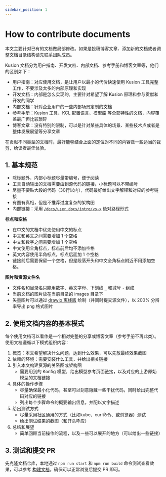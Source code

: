 ```yaml
---
sidebar_position: 1
---
```


# How to contribute documents

本文主要针对已有的文档做局部修改。如果是投稿博客文章、添加新的文档或者调整文档目录结构请先联系团队成员。

Kusion 文档分为用户指南、开发文档、内部文档、参考手册和博客文章等，他们的区别如下：

- 用户指南：对应使用文档，是让用户以最小的代价快速使用 Kusion 工具完整工作，不要涉及太多的内部原理和实现
- 开发文档：内部是怎么实现的，主要针对希望了解 Kusion 原理和参与贡献和开发的同学
- 内部文档：针对企业用户的一些内部场景定制的文档
- 参考手册：Kusion 工具、KCL 配置语言、模型库 等全部特性的文档，内容覆盖最广但比较琐碎
- 博客文章：没有特别的限制，可以是针对某些具体的场景、某些技术点或者是整体发展展望等分享文章

在贡献不同类型的文档时，最好能够结合上面的定位对不同的内容做一些适当的裁剪，给读者最佳体验。

## 1. 基本规范

- 除标题外，内部小标题尽量带编号，便于阅读
- 工具自动输出的文档需要由到源代码的链接，小标题可以不带编号
- 尽量不要贴大段的代码（30行以内），代码最好给出文字解释和对应的参考链接
- 有图有真相，但是不推荐过度复杂的架构图
- 内部链接：采用 [`/docs/user_docs/intro/vs-x`](/docs/user_docs/intro/vs-x) 绝对路径形式

**标点和空格**

- 在中文的文档中优先使用中文的标点
- 中文和英文之间需要增加 1 个空格
- 中文和数字之间需要增加 1 个空格
- 中文使用全角标点，标点前后均不添加空格
- 英文内容使用半角标点，标点后面加 1 个空格
- 链接前后需要保留一个空格，但是段落开头和中文全角标点附近不用添加空格。

**图片和资源文件名**

- 文件名和目录名只能用数字、英文字母、下划线 `_` 和减号 `-` 组成
- 当前文档的图片放在当前目录的 images 目录下
- 矢量图片可以通过 [drawio 离线版](https://github.com/jgraph/drawio-desktop/releases) 绘制（并同时提交源文件），以 200% 分辨率导出 png 格式图片

## 2. 使用文档内容的基本模式

每个使用文档可以看作是一个相对完整的分享或博客文章（参考手册不再此类）。使用文档遵循以下模式组织内容：

1. 概览：本文希望解决什么问题，达到什么效果，可以先放最终效果截图
1. 依赖的环境：需要安装什么工具，并给出相关链接
1. 引入本文构建资源的关系图或架构图
   - 需要用到的 Konfig 模型，给出模型参考页面链接，以及对应的上游原始模型的文档链接
1. 具体的操作步骤
   - 尽量确保最小化代码，甚至可以刻意隐藏一些干扰代码，同时给出完整代码对应的链接
   - 列出每个步骤命令的概要输出信息，并配以文字描述
1. 给出测试方式
   - 尽量采用社区通用的方式（比如kube、curl命令、或浏览器）测试
   - 给出测试结果的截图（和开头呼应）
1. 总结和展望
   - 简单回顾当前操作的流程，以及一些可以展开的地方（可以给出一些链接）

## 3. 测试和提交 PR

先克隆文档仓库，本地通过 `npm run start` 和 `npm run build` 命令测试查看效果，可以参考 [构建文档](/docs/develop/build-docs)。确保可以正常浏览后提交 PR 即可。
